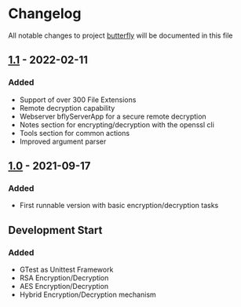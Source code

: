 # Changelog
All notable changes to project [butterfly](https://github.com/bierschi/butterfly) will be documented in this file

## [1.1] - 2022-02-11

### Added

- Support of over 300 File Extensions
- Remote decryption capability
- Webserver bflyServerApp for a secure remote decryption
- Notes section for encrypting/decryption with the openssl cli
- Tools section for common actions
- Improved argument parser

## [1.0] - 2021-09-17

### Added
- First runnable version with basic encryption/decryption tasks

##  Development Start

### Added

- GTest as Unittest Framework
- RSA Encryption/Decryption
- AES Encryption/Decryption
- Hybrid Encryption/Decryption mechanism


[1.1]: https://github.com/bierschi/butterfly/compare/v1.0...v1.1
[1.0]: https://github.com/bierschi/butterfly/releases/tag/v1.0